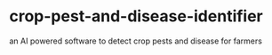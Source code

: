 # crop-pest-and-disease-identifier
an AI powered software to detect crop pests and disease for farmers
